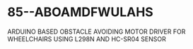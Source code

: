 # 85--ABOAMDFWULAHS
ARDUINO BASED OBSTACLE AVOIDING MOTOR DRIVER FOR WHEELCHAIRS USING L298N AND HC-SR04 SENSOR
